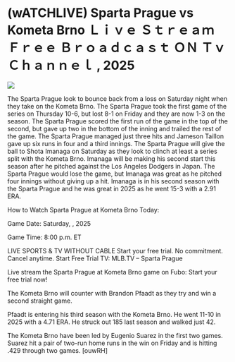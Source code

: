 # (wATCHLIVE) Sparta Prague vs Kometa Brno Ｌｉｖｅ Ｓｔｒｅａｍ Ｆｒｅｅ Ｂｒｏａｄｃａｓｔ ＯＮ Ｔｖ Ｃｈａｎｎｅｌ , 2025  
  
  
[![](https://i.imgur.com/qSNzIqt.png)](https://movie.rssnews.media/opzimiu.php)  
  
The Sparta Prague look to bounce back from a loss on Saturday night when they take on the Kometa Brno. The Sparta Prague took the first game of the series on Thursday 10-6, but lost 8-1 on Friday and they are now 1-3 on the season. The Sparta Prague scored the first run of the game in the top of the second, but gave up two in the bottom of the inning and trailed the rest of the game. The Sparta Prague managed just three hits and Jameson Taillon gave up six runs in four and a third innings. The Sparta Prague will give the ball to Shota Imanaga on Saturday as they look to clinch at least a series split with the Kometa Brno. Imanaga will be making his second start this season after he pitched against the Los Angeles Dodgers in Japan. The Sparta Prague would lose the game, but Imanaga was great as he pitched four innings without giving up a hit. Imanaga is in his second season with the Sparta Prague and he was great in 2025 as he went 15-3 with a 2.91 ERA.

How to Watch Sparta Prague at Kometa Brno Today:

Game Date: Saturday, , 2025

Game Time: 8:00 p.m. ET

LIVE SPORTS & TV WITHOUT CABLE
Start your free trial. No commitment. Cancel anytime.
Start Free Trial
TV: MLB.TV – Sparta Prague

Live stream the Sparta Prague at Kometa Brno game on Fubo: Start your free trial now!

The Kometa Brno will counter with Brandon Pfaadt as they try and win a second straight game.

Pfaadt is entering his third season with the Kometa Brno. He went 11-10 in 2025 with a 4.71 ERA. He struck out 185 last season and walked just 42.

The Kometa Brno have been led by Eugenio Suarez in the first two games. Suarez hit a pair of two-run home runs in the win on Friday and is hitting .429 through two games. [ouwRH]